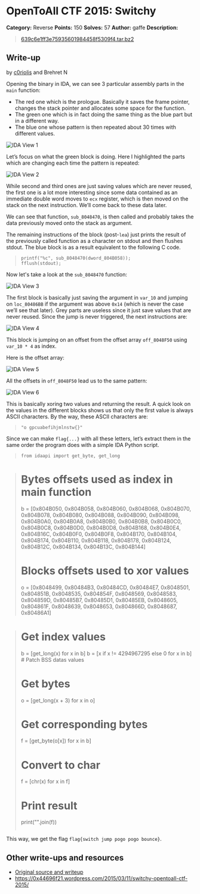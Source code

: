 # OpenToAll CTF 2015: Switchy

**Category:** Reverse
**Points:** 150
**Solves:** 57
**Author:** gaffe
**Description:**

> [639c6e1ff3e75935601984458f5309f4.tar.bz2](639c6e1ff3e75935601984458f5309f4.tar.bz2)

## Write-up

by [c0riolis](https://github.com/c0riolis) and Brehret N

Opening the binary in IDA, we can see 3 particular assembly parts in the `main` function:

* The red one which is the prologue. Basically it saves the frame pointer, changes the stack pointer and allocates some space for the function.
* The green one which is in fact doing the same thing as the blue part but in a different way.
* The blue one whose pattern is then repeated about 30 times with different values.

![IDA View 1](idaview1.png)

Let’s focus on what the green block is doing. Here I highlighted the parts which are changing each time the pattern is repeated:

![IDA View 2](idaview2.png)

While second and third ones are just saving values which are never reused, the first one is a lot more interesting since some data contained as an immediate double word moves to `ecx` register, which is then moved on the stack on the next instruction. We’ll come back to these data later.

We can see that function, `sub_8048470`, is then called and probably takes the data previously moved onto the stack as argument.

The remaining instructions of the block (post-`lea`) just prints the result of the previously called function as a character on stdout and then flushes stdout. The blue block is as a result equivalent to the following C code.

> ```
> printf("%c", sub_8048470(dword_804B058));
> fflush(stdout);
> ```

Now let's take a look at the `sub_8048470` function:

![IDA View 3](idaview3.png)

The first block is basically just saving the argument in `var_10` and jumping on `loc_80486BB` if the argument was above `0x14` (which is never the case we’ll see that later). Grey parts are useless since it just save values that are never reused. Since the jump is never triggered, the next instructions are:

![IDA View 4](idaview4.png)

This block is jumping on an offset from the offset array `off_8048F50` using `var_10 * 4` as index.

Here is the offset array:

![IDA View 5](idaview5.png)

All the offsets in `off_8048F50` lead us to the same pattern:

![IDA View 6](idaview6.png)

This is basically xoring two values and returning the result. A quick look on the values in the different blocks shows us that only the first value is always ASCII characters. By the way, these ASCII characters are:

> ```
> "o gpcuabefihjmlnstw{}"
> ```

Since we can make `flag{...}` with all these letters, let’s extract them in the same order the program does with a simple IDA Python script.

> ```
> from idaapi import get_byte, get_long

> # Bytes offsets used as index in main function
> b = [0x804B050, 0x804B058, 0x804B060, 0x804B068, 0x804B070, 0x804B078,
>      0x804B080, 0x804B088, 0x804B090, 0x804B098, 0x804B0A0, 0x804B0A8,
>      0x804B0B0, 0x804B0B8, 0x804B0C0, 0x804B0C8, 0x804B0D0, 0x804B0D8,
>      0x804B168, 0x804B0E4, 0x804B16C, 0x804B0F0, 0x804B0F8, 0x804B170,
>      0x804B104, 0x804B174, 0x804B110, 0x804B118, 0x804B178, 0x804B124,
>      0x804B12C, 0x804B134, 0x804B13C, 0x804B144]
> # Blocks offsets used to xor values
> o = [0x8048499, 0x80484B3, 0x80484CD, 0x80484E7, 0x8048501, 0x804851B,
>      0x8048535, 0x804854F, 0x8048569, 0x8048583, 0x804859D, 0x80485B7,
>      0x80485D1, 0x80485EB, 0x8048605, 0x804861F, 0x8048639, 0x8048653,
>      0x804866D, 0x8048687, 0x80486A1]

> # Get index values
> b = [get_long(x) for x in b]
> b = [x if x != 4294967295 else 0 for x in b] # Patch BSS datas values
> # Get bytes
> o = [get_long(x + 3) for x in o]
> # Get corresponding bytes
> f = [get_byte(o[x]) for x in b]
> # Convert to char
> f = [chr(x) for x in f]
> # Print result
> print("".join(f))
> ```

This way, we get the flag `flag{switch jump pogo pogo bounce}`.

## Other write-ups and resources

* [Original source and writeup](https://github.com/gaffe23/gaffe-ota2/tree/master/switchy)
* <https://0x44696f21.wordpress.com/2015/03/11/switchy-opentoall-ctf-2015/>

